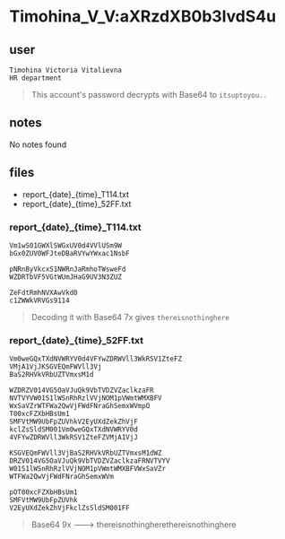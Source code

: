 # Timohina_V_V:aXRzdXB0b3lvdS4u
## user
```
Timohina Victoria Vitalievna
HR department
```
> This account's password decrypts with Base64 to `itsuptoyou..`
## notes

No notes found

## files
- report_{date}_{time}_T114.txt
- report_{date}_{time}_52FF.txt


### report_{date}_{time}_T114.txt
```
Vm1wS01GWXlSWGxUV0d4VVlUSm9W
bGx0ZUV0WFJteDBaRVYwYWxac1NsbF

pNRnByVkcxS1NWRnJaRmhoTWsweFd
WZDRTbVF5VGtWUmJHaG9UV3N3ZUZ

ZeFdtRmhNVXAwVkd0
c1ZWWkVRVGs9114
```
> Decoding it with Base64 7x gives `thereisnothinghere`

### report_{date}_{time}_52FF.txt
```
Vm0weGQxTXdNVWRYV0d4VFYwZDRWVll3WkRSV1ZteFZ
VMjA1VjJKSGVEQmFWVll3Vj
BaS2RHVkVRbUZTVmxsM1d

WZDRZV014VG5OaVJuQk9VbTVDZVZaclkzaFR
NVTVYVW01S1lWSnRhRzlVVjNOM1pVWmtWMXBFV
WxSaVZrWTFWa2QwVjFWdFNraGhSemxWVmpO
T00xcFZXbHBsUm1
SMFVtMW9UbFpZUVhkV2EyUXdZekZhVjF
kclZsSldSM001Vm0weGQxTXdNVWRYV0d
4VFYwZDRWVll3WkRSV1ZteFZVMjA1VjJ

KSGVEQmFWVll3VjBaS2RHVkVRbUZTVmxsM1dWZ
DRZV014VG5OaVJuQk9VbTVDZVZaclkzaFRNVTVYV
W01S1lWSnRhRzlVVjNOM1pVWmtWMXBFVWxSaVZr
WTFWa2QwVjFWdFNraGhSemxWVm

pOT00xcFZXbHBsUm1
SMFVtMW9UbFpZUVhk
V2EyUXdZekZhVjFkclZsSldSM001FF
```

> Base64 9x ---> thereisnothingherethereisnothinghere
